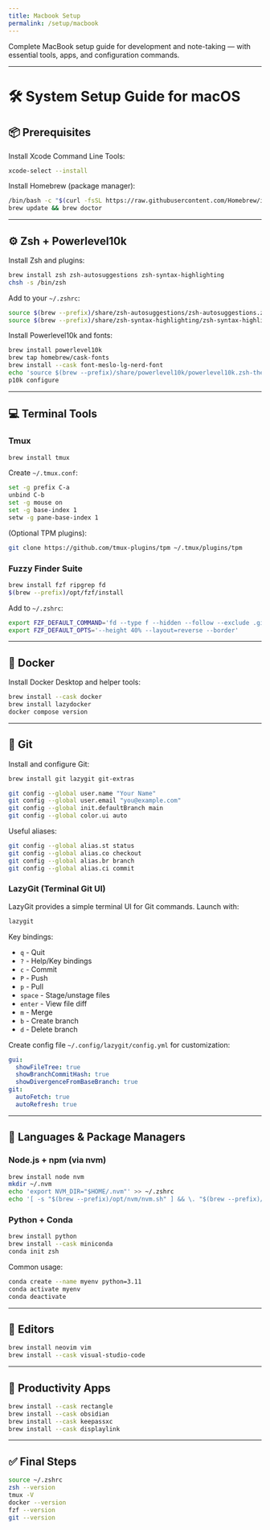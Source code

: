 ```yaml
---
title: Macbook Setup
permalink: /setup/macbook
---
```


Complete MacBook setup guide for development and note-taking — with essential tools, apps, and configuration commands.

---

# 🛠 System Setup Guide for macOS

## 📦 Prerequisites

Install Xcode Command Line Tools:

```bash
xcode-select --install
````

Install Homebrew (package manager):

```bash
/bin/bash -c "$(curl -fsSL https://raw.githubusercontent.com/Homebrew/install/HEAD/install.sh)"
brew update && brew doctor
```

---

## ⚙️ Zsh + Powerlevel10k

Install Zsh and plugins:

```bash
brew install zsh zsh-autosuggestions zsh-syntax-highlighting
chsh -s /bin/zsh
```

Add to your `~/.zshrc`:

```bash
source $(brew --prefix)/share/zsh-autosuggestions/zsh-autosuggestions.zsh
source $(brew --prefix)/share/zsh-syntax-highlighting/zsh-syntax-highlighting.zsh
```

Install Powerlevel10k and fonts:

```bash
brew install powerlevel10k
brew tap homebrew/cask-fonts
brew install --cask font-meslo-lg-nerd-font
echo 'source $(brew --prefix)/share/powerlevel10k/powerlevel10k.zsh-theme' >> ~/.zshrc
p10k configure
```

---

## 💻 Terminal Tools

### Tmux

```bash
brew install tmux
```

Create `~/.tmux.conf`:

```bash
set -g prefix C-a
unbind C-b
set -g mouse on
set -g base-index 1
setw -g pane-base-index 1
```

(Optional TPM plugins):

```bash
git clone https://github.com/tmux-plugins/tpm ~/.tmux/plugins/tpm
```

### Fuzzy Finder Suite

```bash
brew install fzf ripgrep fd
$(brew --prefix)/opt/fzf/install
```

Add to `~/.zshrc`:

```bash
export FZF_DEFAULT_COMMAND='fd --type f --hidden --follow --exclude .git'
export FZF_DEFAULT_OPTS='--height 40% --layout=reverse --border'
```

---

## 🐳 Docker

Install Docker Desktop and helper tools:

```bash
brew install --cask docker
brew install lazydocker
docker compose version
```

---

## 🌱 Git

Install and configure Git:

```bash
brew install git lazygit git-extras

git config --global user.name "Your Name"
git config --global user.email "you@example.com"
git config --global init.defaultBranch main
git config --global color.ui auto
```

Useful aliases:

```bash
git config --global alias.st status
git config --global alias.co checkout
git config --global alias.br branch
git config --global alias.ci commit
```

### LazyGit (Terminal Git UI)

LazyGit provides a simple terminal UI for Git commands. Launch with:

```bash
lazygit
```

Key bindings:
- `q` - Quit
- `?` - Help/Key bindings
- `c` - Commit
- `P` - Push
- `p` - Pull
- `space` - Stage/unstage files
- `enter` - View file diff
- `m` - Merge
- `b` - Create branch
- `d` - Delete branch

Create config file `~/.config/lazygit/config.yml` for customization:

```yaml
gui:
  showFileTree: true
  showBranchCommitHash: true
  showDivergenceFromBaseBranch: true
git:
  autoFetch: true
  autoRefresh: true
```

---

## 🧪 Languages & Package Managers

### Node.js + npm (via nvm)

```bash
brew install node nvm
mkdir ~/.nvm
echo 'export NVM_DIR="$HOME/.nvm"' >> ~/.zshrc
echo '[ -s "$(brew --prefix)/opt/nvm/nvm.sh" ] && \. "$(brew --prefix)/opt/nvm/nvm.sh"' >> ~/.zshrc
```

### Python + Conda

```bash
brew install python
brew install --cask miniconda
conda init zsh
```

Common usage:

```bash
conda create --name myenv python=3.11
conda activate myenv
conda deactivate
```

---

## 📝 Editors

```bash
brew install neovim vim
brew install --cask visual-studio-code
```

---

## 💼 Productivity Apps

```bash
brew install --cask rectangle
brew install --cask obsidian
brew install --cask keepassxc
brew install --cask displaylink
```

---

## ✅ Final Steps

```bash
source ~/.zshrc
zsh --version
tmux -V
docker --version
fzf --version
git --version
```

